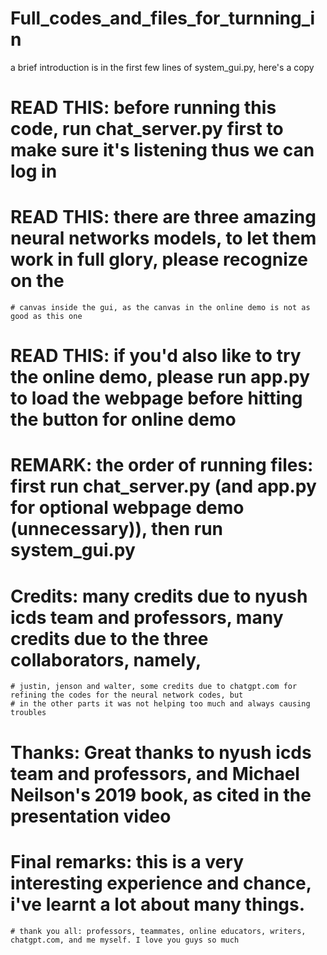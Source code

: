 # Full_codes_and_files_for_turnning_in

a brief introduction is in the first few lines of system_gui.py, here's a copy

# READ THIS: before running this code, run chat_server.py first to make sure it's listening thus we can log in
# READ THIS: there are three amazing neural networks models, to let them work in full glory, please recognize on the
    # canvas inside the gui, as the canvas in the online demo is not as good as this one
# READ THIS: if you'd also like to try the online demo, please run app.py to load the webpage before hitting the button for online demo
# REMARK: the order of running files: first run chat_server.py (and app.py for optional webpage demo (unnecessary)), then run system_gui.py

# Credits: many credits due to nyush icds team and professors, many credits due to the three collaborators, namely,
    # justin, jenson and walter, some credits due to chatgpt.com for refining the codes for the neural network codes, but
    # in the other parts it was not helping too much and always causing troubles
# Thanks: Great thanks to nyush icds team and professors, and Michael Neilson's 2019 book, as cited in the presentation video
# Final remarks: this is a very interesting experience and chance, i've learnt a lot about many things.
    # thank you all: professors, teammates, online educators, writers, chatgpt.com, and me myself. I love you guys so much
